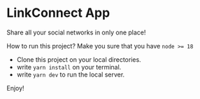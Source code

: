 # LinkConnect App

Share all your social networks in only one place!

How to run this project?
Make you sure that you have `node >= 18`

  - Clone this project on your local directories.
  - write `yarn install` on your terminal.
  - write `yarn dev` to run the local server.

Enjoy!
